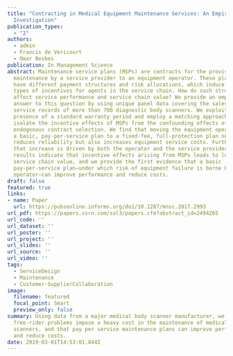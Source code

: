 ```yaml
---
title: "Contracting in Medical Equipment Maintenance Services: An Empirical
  Investigation"
publication_types:
  - "2"
authors:
  - admin
  - Francis de Vericourt
  - Omar Besbes
publication: In Management Science
abstract: Maintenance service plans (MSPs) are contracts for the provision of
  maintenance by a service provider to an equipment operator. These plans can
  have different payment structures and risk allocations, which induce various
  types of incentives for agents in the service chain. How do such structures
  affect service performance and service chain value? We provide an empirical
  answer to this question by using unique panel data covering the sales and
  service records of more than 700 diagnostic body scanners. We exploit the
  presence of a standard warranty period and employ a matching approach to
  isolate the incentive effects of MSPs from the confounding effects of
  endogenous contract selection. We find that moving the equipment operator from
  a basic, pay-per-service plan to a fixed-fee, full-protection plan not only
  reduces reliability but also increases equipment service costs. Furthermore,
  that increase is driven by both the operator and the service provider. Our
  results indicate that incentive effects arising from MSPs leads to losses in
  service chain value, and we provide the first evidence that a basic
  pay-per-service plan—under which risk of equipment failure is borne by the
  operator—can improve performance and reduce costs.
draft: false
featured: true
links:
- name: Paper
  url: https://pubsonline.informs.org/doi/10.1287/mnsc.2017.2993
url_pdf: https://papers.ssrn.com/sol3/papers.cfm?abstract_id=2494265
url_code: ''
url_dataset: ''
url_poster: ''
url_project: ''
url_slides: ''
url_source: ''
url_video: ''
tags:
  - ServiceDesign
  - Maintenance
  - Customer-SupplierCollaboration
image:
  filename: featured
  focal_point: Smart
  preview_only: false
summary: Using data from a major medical body scanner manufacturer, we show that
  free-rider problems impose a heavy cost in the maintenance of medical body
  scanners, and that pay per service maintenance plans can improve performance
  and reduce costs.
date: 2019-03-01T14:53:01.844Z
---
```

